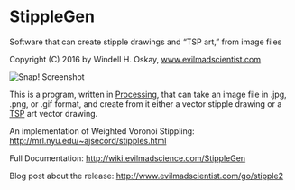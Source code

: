 # StippleGen
Software that can create stipple drawings and “TSP art,” from image files

Copyright (C) 2016 by Windell H. Oskay, www.evilmadscientist.com
 
![Snap! Screenshot](https://raw.github.com/evil-mad/stipplegen/master/examples/screenshots/7368233514_59f7d25603.jpg)
 
This is a program, written in [Processing](https://www.processing.org), that can take an image file in .jpg, .png, or .gif format, and create from it either a vector stipple drawing or a [TSP](https://en.wikipedia.org/wiki/Travelling_salesman_problem) art vector drawing.

An implementation of Weighted Voronoi Stippling:
http://mrl.nyu.edu/~ajsecord/stipples.html

Full Documentation: http://wiki.evilmadscience.com/StippleGen

Blog post about the release: http://www.evilmadscientist.com/go/stipple2
 
